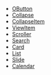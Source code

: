 * [OButton][1]
* [Collapse][2]
* [CollapseItem][3]
* [ViewItem][4]
* [Scroller][5]
* [Search][12]
* [Card][7]
* [List][13]
* [Slide][14]
* [Calendar][17]





	

[1]: card/OButton
[2]: card/Collapse
[3]: card/CollapseItem
[4]: card/ViewItem
[5]: card/Scroller
[6]: card/OptionList
[7]: card/Card
[9]: card/TextList
[10]: card/CheckList
[11]: card/RadioList
[12]: card/Search
[13]: card/List
[14]: card/Slide
[15]: card/TitleList
[16]: card/BackList
[17]: card/Calendar